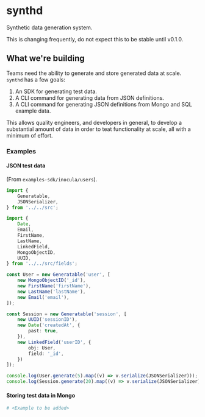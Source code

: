 # synthd

Synthetic data generation system.

This is changing frequently, do not expect this to be stable until v0.1.0.

## What we're building

Teams need the ability to generate and store generated data at scale.
`synthd` has a few goals:

 1. An SDK for generating test data.
 2. A CLI command for generating data from JSON definitions.
 3. A CLI command for generating JSON definitions from Mongo and SQL example data.

This allows quality engineers, and developers in general, to develop a
substantial amount of data in order to teat functionality at scale, all
with a minimum of effort.

### Examples

#### JSON test data

(From `examples-sdk/inocula/users`).

```ts
import {
    Generatable,
    JSONSerializer,
} from '../../src';

import {
    Date,
    Email,
    FirstName,
    LastName,
    LinkedField,
    MongoObjectID,
    UUID,
} from '../../src/fields';

const User = new Generatable('user', [
    new MongoObjectID('_id'),
    new FirstName('firstName'),
    new LastName('lastName'),
    new Email('email'),
]);

const Session = new Generatable('session', [
    new UUID('sessionID'),
    new Date('createdAt', {
        past: true,
    }),
    new LinkedField('userID', {
        obj: User,
        field: '_id',
    })
]);

console.log(User.generate(5).map((v) => v.serialize(JSONSerializer)));
console.log(Session.generate(20).map((v) => v.serialize(JSONSerializer)));
```

#### Storing test data in Mongo

```sh
# <Example to be added>
```